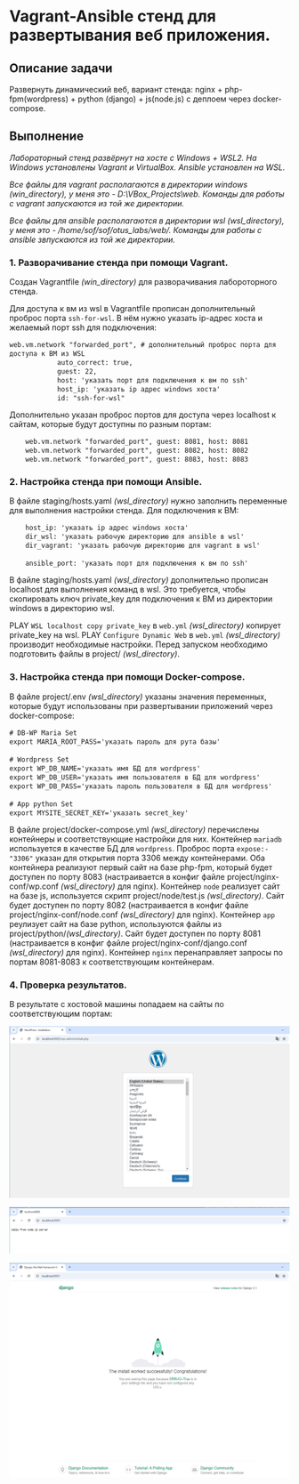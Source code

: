 # Vagrant-Ansible стeнд для развертывания веб приложения.

## Описание задачи

Развернуть динамический веб,
вариант стенда: nginx + php-fpm(wordpress) + python (django) + js(node.js) с деплоем через docker-compose.


## Выполнение

*Лабораторный стенд развёрнут на хосте с Windows + WSL2. На Windows установлены Vagrant и VirtualBox. Ansible установлен на WSL.*

*Все файлы для vagrant располагаются в директории windows (win_directory), у меня это - D:\VBox_Projects\web\. Команды для работы с vagrant запускаются из той же директории.*

*Все файлы для ansible располагаются в директории wsl (wsl_directory), у меня это - /home/sof/sof/otus_labs/web/. Команды для работы с ansible звпускаются из той же директории.*

### 1. Разворачивание стенда при помощи Vagrant.

Создан Vagrantfile *(win_directory)* для разворачивания лабороторного стенда.

Для доступа к вм из wsl в Vagrantfile прописан дополнительный проброс порта `ssh-for-wsl`.
В нём нужно указать ip-адрес хоста и желаемый порт ssh для подключения:

```
web.vm.network "forwarded_port", # дополнительный проброс порта для доступа к ВМ из WSL
			auto_correct: true,
			guest: 22,
			host: 'указать порт для подключения к вм по ssh'
			host_ip: 'указать ip адрес windows хоста'
			id: "ssh-for-wsl"
```
Дополнительно указан проброс портов для доступа через localhost к сайтам, которые будут доступны по разным портам:
```
    web.vm.network "forwarded_port", guest: 8081, host: 8081
    web.vm.network "forwarded_port", guest: 8082, host: 8082
	web.vm.network "forwarded_port", guest: 8083, host: 8083
```

### 2. Настройка стенда при помощи Ansible.

В файле staging/hosts.yaml *(wsl_directory)* нужно заполнить переменные для выполнения настройки стенда.
Для подключения к ВМ:
```
    host_ip: 'указать ip адрес windows хоста'
    dir_wsl: 'указать рабочую директорию для ansible в wsl'
    dir_vagrant: 'указать рабочую директорию для vagrant в wsl'
	
	ansible_port: 'указать порт для подключения к вм по ssh'
```
В файле staging/hosts.yaml *(wsl_directory)* дополнительно прописан localhost для выполнения команд в wsl.
Это требуется, чтобы скопировать ключ private_key для подключения к ВМ из директории windows в директорию wsl.

PLAY `WSL localhost copy private_key` в `web.yml` *(wsl_directory)* копирует private_key на wsl.
PLAY `Configure Dynamic Web` в `web.yml` *(wsl_directory)* производит необходимые настройки.
Перед запуском необходимо подготовить файлы в  project/ *(wsl_directory)*.

### 3. Настройка стенда при помощи Docker-compose.

В файле project/.env *(wsl_directory)* указаны значения переменных,
которые будут использованы при развертывании приложений через docker-compose:
```
# DB-WP Maria Set
export MARIA_ROOT_PASS='указать пароль для рута базы'

# Wordpress Set
export WP_DB_NAME='указать имя БД для wordpress'
export WP_DB_USER='указать имя пользователя в БД для wordpress'
export WP_DB_PASS='указать пароль пользователя в БД для wordpress'

# App python Set
export MYSITE_SECRET_KEY='указать secret_key'
```
В файле project/docker-compose.yml *(wsl_directory)* перечислены контейнеры и соответствующие настройки для них.
Контейнер `mariadb` используется в качестве БД для `wordpress`.
Проброс порта `expose:- "3306"` указан для открытия порта 3306 между контейнерами.
Оба контейнера реализуют первый сайт на базе php-fpm, который будет доступен по порту 8083
(настраивается в конфиг файле project/nginx-conf/wp.conf *(wsl_directory)* для nginx).
Контейнер `node` реализует сайт на базе js, используется скрипт project/node/test.js *(wsl_directory)*.
Сайт будет доступен по порту 8082
(настраивается в конфиг файле project/nginx-conf/node.conf *(wsl_directory)* для nginx).
Контейнер `app` реулизует сайт на базе python, используются файлы из project/python/*(wsl_directory)*.
Сайт будет доступен по порту 8081
(настраивается в конфиг файле project/nginx-conf/django.conf *(wsl_directory)* для nginx).
Контейнер `nginx` перенаправляет запросы по портам 8081-8083 к соответствующим контейнерам.

### 4. Проверка результатов.

В результате с хостовой машины попадаем на сайты по соответствующим портам:

![Image alt](https://github.com/Sof-Lab/Home_Lab/blob/main/Linux/Web/results/wordpress.png)

![Image alt](https://github.com/Sof-Lab/Home_Lab/blob/main/Linux/Web/results/js.png)

![Image alt](https://github.com/Sof-Lab/Home_Lab/blob/main/Linux/Web/results/django.png)